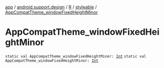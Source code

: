 [app](../../../index.md) / [android.support.design](../../index.md) / [R](../index.md) / [styleable](index.md) / [AppCompatTheme_windowFixedHeightMinor](./-app-compat-theme_window-fixed-height-minor.md)

# AppCompatTheme_windowFixedHeightMinor

`static val AppCompatTheme_windowFixedHeightMinor: `[`Int`](https://kotlinlang.org/api/latest/jvm/stdlib/kotlin/-int/index.html)
`static val AppCompatTheme_windowFixedHeightMinor: `[`Int`](https://kotlinlang.org/api/latest/jvm/stdlib/kotlin/-int/index.html)